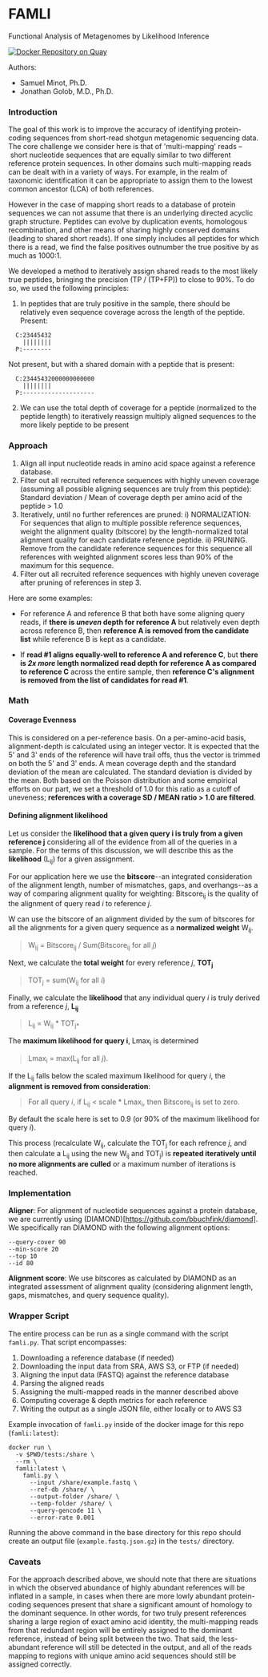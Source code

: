 # FAMLI
Functional Analysis of Metagenomes by Likelihood Inference

[![Docker Repository on Quay](https://quay.io/repository/fhcrc-microbiome/famli/status "Docker Repository on Quay")](https://quay.io/repository/fhcrc-microbiome/famli)

Authors: 

  * Samuel Minot, Ph.D.
  * Jonathan Golob, M.D., Ph.D.


### Introduction

The goal of this work is to improve the accuracy of identifying protein-coding sequences
from short-read shotgun metagenomic sequencing data. The core challenge we consider here
is that of 'multi-mapping' reads – short nucleotide sequences that are equally similar to
two different reference protein sequences. In other domains such multi-mapping reads can
be dealt with in a variety of ways. For example, in the realm of taxonomic identification
it can be appropriate to assign them to the lowest common ancestor (LCA) of both references. 

However in the case of mapping short reads to a database of protein sequences we can not
assume that there is an underlying directed acyclic graph structure. Peptides
can evolve by duplication events, homologous recombination, and other means of sharing highly conserved
domains (leading to shared short reads). If one simply includes all peptides for which there is a read, we find the false positives outnumber the true positive by as much as 1000:1. 

We developed a method to iteratively assign shared reads to the most likely true peptides, bringing the precision (TP / (TP+FP)) to close to 90%. To do so, we used the following principles:


  1. In peptides that are truly positive in the sample, there should be relatively even sequence 
  coverage across the length of the peptide. 
 Present:
 
```
  C:23445432
    ||||||||
  P:--------
```

Not present, but with a shared domain with a peptide that is present:
```
  C:23445432000000000000
    ||||||||
  P:--------------------
```

  2. We can use the total depth of coverage for a peptide (normalized to the peptide length) to 
  iteratively reassign multiply aligned sequences to the more likely peptide to be present

### Approach

  1. Align all input nucleotide reads in amino acid space against a reference database.
  2. Filter out all recruited reference sequences with highly uneven coverage (assuming all
  possible aligning sequences are truly from this peptide):
  Standard deviation / Mean of coverage depth per amino acid of the peptide > 1.0
  3. Iteratively, until no further references are pruned: 
  i) NORMALIZATION: For sequences that align to multiple possible reference sequences, weight the alignment quality
  (bitscore) by the length-normalized total alignment quality for each candidate reference peptide. 
  ii) PRUNING. Remove from the candidate reference sequences for this sequence all references with 
  weighted alignment scores less than 90% of the maximum for this sequence. 
  4. Filter out all recruited reference sequences with highly uneven coverage after pruning of references in step 3.

Here are some examples:

  * For reference A and reference B that both have some aligning query reads, if **there is _uneven_ depth for reference A** but relatively even depth across reference B, then **reference A is removed from the candidate list** while reference B is kept as a candidate.

  * If **read #1 aligns equally-well to reference A and reference C**, but **there is _2x more_ length normalized read depth for reference A as compared to reference C** across the entire sample, then **reference C's alignment is removed from the list of candidates for read #1**.


### Math

#### Coverage Evenness
This is considered on a per-reference basis. On a per-amino-acid basis, alignment-depth is calculated using an integer vector. It is expected that the 5' and 3' ends of the reference will have trail offs, thus the vector is trimmed on both the 5' and 3' ends. A mean coverage depth and the standard deviation of the mean are calculated. The standard deviation is divided by the mean. Both based on the Poisson distribution and some empirical efforts on our part, we set a threshold of 1.0 for this ratio as a cutoff of uneveness; **references with a coverage SD / MEAN ratio > 1.0 are filtered**. 

#### Defining alignment likelihood

Let us consider the **likelihood that a given query i is truly from a given reference j** considering all of the evidence from all of the queries in a sample. For the terms of this discussion, we will describe this as the **likelihood** (L<sub>ij</sub>) for a given assignment. 

For our application here we use the **bitscore**--an integrated consideration of the alignment length, number of mismatches, gaps, and overhangs--as a way of comparing alignment quality for weighting: Bitscore<sub>ij</sub> is the quality of the alignment of query read *i* to reference *j*.

W can use the bitscore of an alignment divided by the sum of bitscores for all the alignments for a given query sequence as a **normalized weight** W<sub>ij</sub>. 

>W<sub>ij</sub> = Bitscore<sub>ij</sub> / Sum(Bitscore<sub>ij</sub> for all *j*) 

Next, we calculate the **total weight** for every reference *j*, **TOT<sub>j</sub>**

>TOT<sub>j</sub> = sum(W<sub>ij</sub> for all *i*)

Finally, we calculate the **likelihood** that any individual query *i* is truly derived from a reference *j*, **L<sub>ij</sub>**

>L<sub>ij</sub> = W<sub>ij</sub> * TOT<sub>j*

The **maximum likelihood for query i**, Lmax<sub>i</sub> is determined 
>Lmax<sub>i</sub> = max(L<sub>ij</sub> for all *j*).

If the L<sub>ij</sub> falls below the scaled maximum likelihood for query *i*, the **alignment is removed from consideration**:

>For all query *i*, 
>if L<sub>ij</sub> < scale * Lmax<sub>i</sub>, 
>then Bitscore<sub>ij</sub> is set to zero.


By default the scale here is set to 0.9 (or 90% of the maximum likelihood for query *i*).

This process (recalculate W<sub>ij</sub>, calculate the TOT<sub>j</sub> for each refrence *j*, and then calculate a L<sub>ij</sub> using the new W<sub>ij</sub> and TOT<sub>j</sub>) is **repeated iteratively until no more alignments are culled** or a maximum number of iterations is reached. 


### Implementation

**Aligner**: For alignment of nucleotide sequences against a protein database, we are currently using
(DIAMOND)[https://github.com/bbuchfink/diamond]. We specifically ran DIAMOND with the following alignment options:
```
--query-cover 90
--min-score 20
--top 10
--id 80
```

**Alignment score**: We use bitscores as calculated by DIAMOND as an integrated assessment of alignment quality (considering alignment length, gaps, mismatches, and query sequence quality).


### Wrapper Script

The entire process can be run as a single command with the script `famli.py`. That script encompasses:

  1. Downloading a reference database (if needed)
  2. Downloading the input data from SRA, AWS S3, or FTP (if needed)
  3. Aligning the input data (FASTQ) against the reference database
  4. Parsing the aligned reads
  5. Assigning the multi-mapped reads in the manner described above
  6. Computing coverage & depth metrics for each reference
  7. Writing the output as a single JSON file, either locally or to AWS S3

Example invocation of `famli.py` inside of the docker image for this repo (`famli:latest`):

```
docker run \
  -v $PWD/tests:/share \
  --rm \
  famli:latest \
    famli.py \
      --input /share/example.fastq \
      --ref-db /share/ \
      --output-folder /share/ \
      --temp-folder /share/ \
      --query-gencode 11 \
      --error-rate 0.001

```

Running the above command in the base directory for this repo should create an output file
(`example.fastq.json.gz`) in the `tests/` directory.


### Caveats

For the approach described above, we should note that there are situations in which the observed abundance
of highly abundant references will be inflated in a sample, in cases when there are more lowly abundant 
protein-coding sequences present that share a significant amount of homology to the dominant sequence. 
In other words, for two truly present references sharing a large region of exact amino acid identity, the 
multi-mapping reads from that redundant region will be entirely assigned to the dominant reference, instead
of being split between the two. That said, the less-abundant reference will still be detected in the output,
and all of the reads mapping to regions with unique amino acid sequences should still be assigned correctly.
